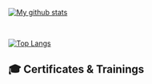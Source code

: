 [![My github stats](https://github-readme-stats.vercel.app/api?username=rabindratamang&show_icons=true&theme=dark)](https://github.com/anuraghazra/github-readme-stats)

<br />

[![Top Langs](https://github-readme-stats.vercel.app/api/top-langs/?username=rabindratamang&layout=compact)](https://github.com/anuraghazra/github-readme-stats)

## 🎓 Certificates & Trainings
<!--START_SECTION:badges-->
<!--END_SECTION:badges-->
